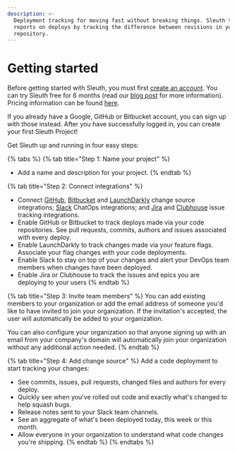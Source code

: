```yaml
---
description: >-
  Deployment tracking for moving fast without breaking things. Sleuth tracks and
  reports on deploys by tracking the difference between revisions in your code
  repository.
---
```


# Getting started

Before getting started with Sleuth, you must first [create an account](https://app.sleuth.io/account/signup/). You can try Sleuth free for 6 months \(read our [blog post](https://www.sleuth.io/post/now-try-sleuth-free-for-six-months) for more information\). Pricing information can be found [here](https://www.sleuth.io/pricing). 

If you already have a Google, GitHub or Bitbucket account, you can sign up with those instead. After you have successfully logged in, you can create your first Sleuth Project!  

Get Sleuth up and running in four easy steps:   

{% tabs %}
{% tab title="Step 1: Name your project" %}
* Add a name and description for your project. 
{% endtab %}

{% tab title="Step 2: Connect integrations" %}
* Connect [GitHub](integrations/github.md), [Bitbucket](integrations/bitbucket.md) and [LaunchDarkly](integrations/launchdarkly.md) change source integrations; [Slack](integrations/slack.md) ChatOps integrations; and [Jira](integrations/jira.md) and [Clubhouse](integrations/clubhouse.md) issue tracking integrations. 
* Enable GitHub or Bitbucket to track deploys made via your code repositories. See pull requests, commits, authors and issues associated with every deploy.
* Enable LaunchDarkly to track changes made via your feature flags. Associate your flag changes with your code deployments.
* Enable Slack to stay on top of your changes and alert your DevOps team members when changes have been deployed.
* Enable Jira or Clubhouse to track the issues and epics you are deploying to your users
{% endtab %}

{% tab title="Step 3: Invite team members" %}
You can add existing members to your organization or add the email address of someone you'd like to have invited to join your organization. If the invitation's accepted, the user will automatically be added to your organization. 

You can also configure your organization so that anyone signing up with an email from your company's domain will automatically join your organization without any additional action needed.
{% endtab %}

{% tab title="Step 4: Add change source" %}
Add a code deployment to start tracking your changes:

* See commits, issues, pull requests, changed files and authors for every deploy.
* Quickly see when you've rolled out code and exactly what's changed to help squash bugs.
* Release notes sent to your Slack team channels.
* See an aggregate of what's been deployed today, this week or this month.
* Allow everyone in your organization to understand what code changes you're shipping.
{% endtab %}
{% endtabs %}

